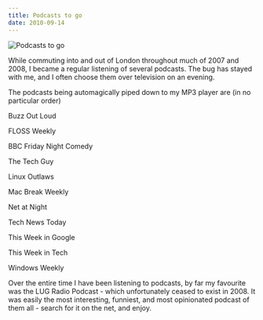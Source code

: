 ```yaml
---
title: Podcasts to go
date: 2010-09-14
---
```


![Podcasts to go](https://source.unsplash.com/LuQ2ex5HY3c/1600x900)

While commuting into and out of London throughout much of 2007 and 2008, I became a regular listening of several podcasts. The bug has stayed with me, and I often choose them over television on an evening.

The podcasts being automagically piped down to my MP3 player are (in no particular order)

Buzz Out Loud

FLOSS Weekly

BBC Friday Night Comedy

The Tech Guy

Linux Outlaws

Mac Break Weekly

Net at Night

Tech News Today

This Week in Google

This Week in Tech

Windows Weekly

Over the entire time I have been listening to podcasts, by far my favourite was the LUG Radio Podcast - which unfortunately ceased to exist in 2008. It was easily the most interesting, funniest, and most opinionated podcast of them all - search for it on the net, and enjoy.